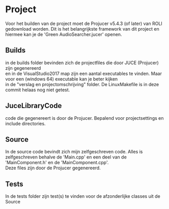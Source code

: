 # Project
Voor het builden van de project moet de Projucer v5.4.3 (of later) van ROLI gedownload worden. Dit is het belangrijkste framework van dit project en hiermee kan je de 'Green AudioSearcher.jucer' openen.

## Builds
in de builds folder bevinden zich de projectfiles die door JUCE (Projucer) zijn gegenereerd  
en in de VisualStudio2017 map zijn een aantal executables te vinden. Maar voor een (windows 64) executable kan je beter kijken  
in de "verslag en projectomschrijving" folder. De LinuxMakefile is in deze commit helaas nog niet getest.  

## JuceLibraryCode
code die gegenereert is door de Projucer. Bepalend voor projectsettings en include directories.  

## Source
In de source code bevindt zich mijn zelfgeschreven code. Alles is zelfgeschreven behalve de 'Main.cpp' en een deel van de 'MainComponent.h' en de 'MainComponent.cpp'.  
Deze files zijn door de Projucer gegenereerd.

## Tests
In de tests folder zijn test(s) te vinden voor de afzonderlijke classes uit de Source
